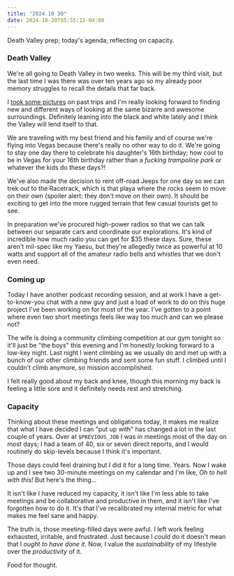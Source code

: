 ```yaml
---
title: "2024 10 30"
date: 2024-10-30T05:55:11-04:00
---
```


Death Valley prep; today's agenda; reflecting on capacity.<!--more-->

### Death Valley

We're all going to Death Valley in two weeks. This will be my third visit, but
the last time I was there was over ten years ago so my already poor memory
struggles to recall the details that far back.

I [took some pictures][dv] on past trips and I'm really looking forward to
finding new and different ways of looking at the same bizarre and awesome
surroundings. Definitely leaning into the black and white lately and I think the
Valley will lend itself to that.

[dv]: https://gallery.aaronbieber.com/Galleries/Death-Valley-National-Park-CA

We are traveling with my best friend and his family and of course we're flying
into Vegas because there's really no other way to do it. We're going to stay one
day there to celebrate his daughter's 16th birthday; how cool to be in Vegas for
your 16th birthday rather than a _fucking trampoline park_ or whatever the kids
do these days?!

We've also made the decision to rent off-road Jeeps for one day so we can trek
out to the Racetrack, which is that playa where the rocks seem to move on their
own (spoiler alert: they don't move on their own). It should be exciting to
get into the more rugged terrain that few casual tourists get to see.

In preparation we've procured high-power radios so that we can talk between our
separate cars and coordinate our explorations. It's kind of incredible how much
radio you can get for $35 these days. Sure, these aren't mil-spec like my Yaesu,
but they're allegedly twice as powerful at 10 watts and support all of the
amateur radio bells and whistles that we don't even need.

### Coming up

Today I have another podcast recording session, and at work I have a
get-to-know-you chat with a new guy and just a load of work to do on this huge
project I've been working on for most of the year. I've gotten to a point where
even two short meetings feels like way too much and can we please not?

The wife is doing a community climbing competition at our gym tonight so it'll
just be "the boys" this evening and I'm honestly looking forward to a low-key
night. Last night I went climbing as we usually do and met up with a bunch of
our other climbing friends and sent some fun stuff. I climbed until I couldn't
climb anymore, so mission accomplished.

I felt really good about my back and knee, though this morning my back is
feeling a little sore and it definitely needs rest and stretching.

### Capacity

Thinking about these meetings and obligations today, it makes me realize that
what I have decided I can "put up with" has changed a lot in the last couple of
years. Over at `$PREVIOUS_JOB` I was in meetings most of the day on most days; I
had a team of 40, six or seven direct reports, and I would routinely do
skip-levels because I think it's important.

Those days could feel draining but I did it for a long time. Years. Now I wake
up and I see two 30-minute meetings on my calendar and I'm like, _Oh to hell
with this!_ But here's the thing...

It isn't like I have reduced my capacity, it isn't like I'm less able to take
meetings and be collaborative and productive in them, and it isn't like I've
forgotten how to do it. It's that I've recalibrated my internal metric for what
makes me feel sane and happy.

The truth is, those meeting-filled days were awful. I left work feeling
exhausted, irritable, and frustrated. Just because I *could* do it doesn't mean
that I *ought to have done it*. Now, I value the _sustainability_ of my lifestyle
over the _productivity_ of it.

Food for thought.
